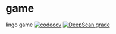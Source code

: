 # game
lingo game
[![codecov](https://codecov.io/gh/jacocloeteHU/game/branch/master/graph/badge.svg?token=9y3DnvvdKs)](https://codecov.io/gh/jacocloeteHU/game)
[![DeepScan grade](https://deepscan.io/api/teams/9666/projects/12250/branches/186805/badge/grade.svg?token=a1fa0980263b30233c0ddf1e9c3ed778290db2ee)](https://deepscan.io/dashboard#view=project&tid=9666&pid=12250&bid=186805)
